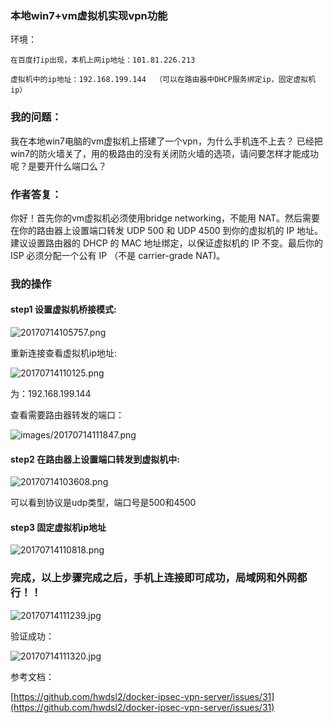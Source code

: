 ### 本地win7+vm虚拟机实现vpn功能


环境：

	在百度打ip出现，本机上网ip地址：101.81.226.213

	虚拟机中的ip地址：192.168.199.144  （可以在路由器中DHCP服务绑定ip，固定虚拟机ip）


### 我的问题：

我在本地win7电脑的vm虚拟机上搭建了一个vpn，为什么手机连不上去？
已经把win7的防火墙关了，用的极路由的没有关闭防火墙的选项，请问要怎样才能成功呢？是要开什么端口么？

### 作者答复：

你好！首先你的vm虚拟机必须使用bridge networking，不能用 NAT。然后需要在你的路由器上设置端口转发 UDP 500 和 UDP 4500 到你的虚拟机的 IP 地址。建议设置路由器的 DHCP 的 MAC 地址绑定，以保证虚拟机的 IP 不变。最后你的 ISP 必须分配一个公有 IP （不是 carrier-grade NAT)。


### 我的操作

#### step1 设置虚拟机桥接模式:

![20170714105757.png](20170714105757.png)

重新连接查看虚拟机ip地址:

![20170714110125.png](20170714110125.png)

为：192.168.199.144

查看需要路由器转发的端口：

![images/20170714111847.png](images/20170714111847.png)



#### step2 在路由器上设置端口转发到虚拟机中:

![20170714103608.png](20170714103608.png)

可以看到协议是udp类型，端口号是500和4500


#### step3 固定虚拟机ip地址


![20170714110818.png](20170714110818.png)



### 完成，以上步骤完成之后，手机上连接即可成功，局域网和外网都行！！

![20170714111239.jpg](20170714111239.jpg)

验证成功：

![20170714111320.jpg](20170714111320.jpg)



参考文档：


[https://github.com/hwdsl2/docker-ipsec-vpn-server/issues/31](https://github.com/hwdsl2/docker-ipsec-vpn-server/issues/31)